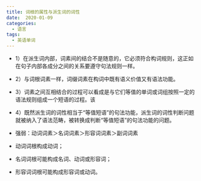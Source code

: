```yaml
---
title: 词根的属性与派生词的词性
date:  2020-01-09
categories:
  - 语言
tags:
  - 英语单词
---
```


- 1）在派生词内部，词素间的结合不是随意的，它必须符合构词规则，这正如在句子内部各成分之间的关系要遵守句法规则一样。
- 2）与词根词素一样，词缀词素在构词中既有语义价值又有语法功能。
- 3）词素之间互相结合的过程可以看成是与它们等值的单词或词组按照一定的语法规则组成一个短语的过程。该
- 4）既然派生词的词性相当于“等值短语”的句法功能，派生词的词性判断问题就被纳入了语法范畴，被转换成判断“等值短语”的句法功能的问题。



- 强弱：动词词素＞名词词素＞形容词词素＞副词词素

- 动词词根构成动词；
- 名词词根可能构成名词、动词或形容词；
- 形容词词根可能构成形容词或动词。
